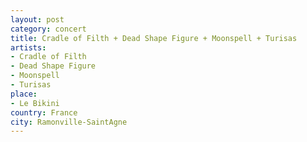 ```yaml
---
layout: post
category: concert
title: Cradle of Filth + Dead Shape Figure + Moonspell + Turisas
artists: 
- Cradle of Filth
- Dead Shape Figure
- Moonspell
- Turisas
place: 
- Le Bikini
country: France
city: Ramonville-SaintAgne
---
```


